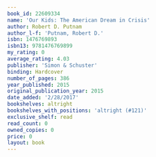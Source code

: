 ```yaml
---
book_id: 22609334
name: 'Our Kids: The American Dream in Crisis'
author: Robert D. Putnam
author_l-f: 'Putnam, Robert D.'
isbn: 1476769893
isbn13: 9781476769899
my_rating: 0
average_rating: 4.03
publisher: 'Simon & Schuster'
binding: Hardcover
number_of_pages: 386
year_published: 2015
original_publication_year: 2015
date_added: '2/28/2017'
bookshelves: altright
bookshelves_with_positions: 'altright (#121)'
exclusive_shelf: read
read_count: 0
owned_copies: 0
price: 0
layout: book
---
```


